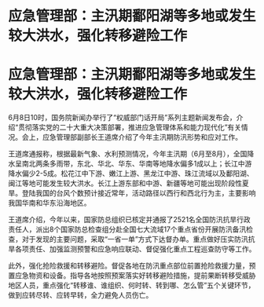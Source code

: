 # 应急管理部：主汛期鄱阳湖等多地或发生较大洪水，强化转移避险工作

# 应急管理部：主汛期鄱阳湖等多地或发生较大洪水，强化转移避险工作

6月8日10时，国务院新闻办举行了“权威部门话开局”系列主题新闻发布会，介绍“贯彻落实党的二十大重大决策部署，推进应急管理体系和能力现代化”有关情况。会上，应急管理部副部长王道席介绍了今年主汛期防汛形势和应对工作。

王道席通报称，根据最新气象、水利预测情况，今年主汛期（6月至8月），全国降水呈南北两条多雨带，东北、华北、华东、华南等地降水偏多1成以上；长江中游降水偏少2-5成。松花江中下游、嫩江上游、黑龙江中游、珠江流域以及鄱阳湖、闽江等地可能发生较大洪水。长江上游东部和中游、新疆等地可能出现阶段性夏旱。登陆我国的台风个数预计接近常年，活动路径以西行和西北行为主，主要影响我国华南和华东沿海地区。

王道席介绍，今年以来，国家防总组织已核定并通报了2521名全国防汛抗旱行政责任人，派出8个国家防总检查组分赴全国七大流域17个重点省份开展防汛备汛检查，对于发现的主要问题，采取“一省一单”方式下达督办单。重点做好压实防汛抗旱各项责任、加强监测预警和应急响应联动、督促强化重点工程巡查防守等工作。

此外，强化抢险救援和转移避险。督促各地在防汛重点部位前置抢险救援力量，预置应急物资和设备。指导各地按照预案落实好转移避险措施，提前果断转移受威胁地区人员，重点强化“转移谁、谁组织、何时转、转到哪、怎么管”五个关键环节，做到应转尽转、应转早转，全力避免人员伤亡。

